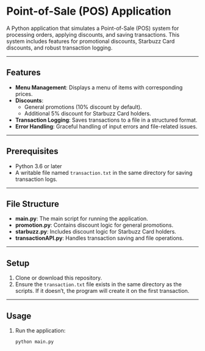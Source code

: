 # Point-of-Sale (POS) Application

A Python application that simulates a Point-of-Sale (POS) system for processing orders, applying discounts, and saving transactions. This system includes features for promotional discounts, Starbuzz Card discounts, and robust transaction logging.

---

## Features
- **Menu Management**: Displays a menu of items with corresponding prices.
- **Discounts**:
  - General promotions (10% discount by default).
  - Additional 5% discount for Starbuzz Card holders.
- **Transaction Logging**: Saves transactions to a file in a structured format.
- **Error Handling**: Graceful handling of input errors and file-related issues.

---

## Prerequisites
- Python 3.6 or later
- A writable file named `transaction.txt` in the same directory for saving transaction logs.

---

## File Structure
- **main.py**: The main script for running the application.
- **promotion.py**: Contains discount logic for general promotions.
- **starbuzz.py**: Includes discount logic for Starbuzz Card holders.
- **transactionAPI.py**: Handles transaction saving and file operations.

---

## Setup
1. Clone or download this repository.
2. Ensure the `transaction.txt` file exists in the same directory as the scripts. If it doesn’t, the program will create it on the first transaction.

---

## Usage

1. Run the application:
   ```bash
   python main.py
